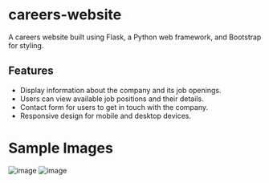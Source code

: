 # careers-website
A careers website built using Flask, a Python web framework, and Bootstrap for styling.
## Features

- Display information about the company and its job openings.
- Users can view available job positions and their details.
- Contact form for users to get in touch with the company.
- Responsive design for mobile and desktop devices.


# Sample Images
![image](https://github.com/eshanpandey/careers-website/assets/56771531/0c9836ad-8363-48a0-9e5b-432898eb9403)
![image](https://github.com/eshanpandey/careers-website/assets/56771531/9ce903c6-4456-46d5-b958-4c6c8ab49dcb)
